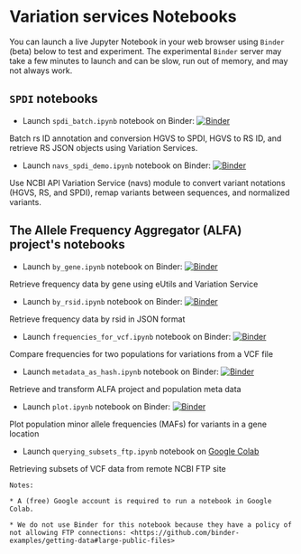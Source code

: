# Variation services Notebooks

You can launch a live Jupyter Notebook in your web browser using `Binder` (beta) below to test and experiment.
The experimental `Binder` server may take a few minutes to launch and can be slow, run out of memory, and may not always work.

## `SPDI` notebooks

* Launch `spdi_batch.ipynb` notebook on Binder: [![Binder](https://mybinder.org/badge_logo.svg)](https://mybinder.org/v2/gh/ncbi/dbsnp/master?filepath=%2Ftutorials%2FVariation%20Services%2FJupyter_Notebook%2Fspdi_batch.ipynb)

Batch rs ID annotation and conversion HGVS to SPDI, HGVS to RS ID, and retrieve RS JSON objects using Variation Services.

* Launch `navs_spdi_demo.ipynb` notebook on Binder: [![Binder](https://mybinder.org/badge_logo.svg)](https://mybinder.org/v2/gh/ncbi/dbsnp/master?filepath=tutorials%2FVariation%20Services%2FJupyter_Notebook%2Fnavs_spdi_demo.ipynb)

Use NCBI API Variation Service (navs) module to convert variant notations (HGVS, RS, and SPDI), remap variants between sequences, and normalized variants.

## The Allele Frequency Aggregator (ALFA) project's notebooks

* Launch `by_gene.ipynb` notebook on Binder: [![Binder](https://mybinder.org/badge_logo.svg)](https://mybinder.org/v2/gh/ncbi/dbsnp/master?filepath=tutorials%2FVariation%20Services%2FJupyter_Notebook%2Fby_gene.ipynb)

Retrieve frequency data by gene using eUtils and Variation Service

* Launch `by_rsid.ipynb` notebook on Binder: [![Binder](https://mybinder.org/badge_logo.svg)](https://mybinder.org/v2/gh/ncbi/dbsnp/master?filepath=tutorials%2FVariation%20Services%2FJupyter_Notebook%2Fby_rsid.ipynb)

Retrieve frequency data by rsid in JSON format

* Launch `frequencies_for_vcf.ipynb` notebook on Binder: [![Binder](https://mybinder.org/badge_logo.svg)](https://mybinder.org/v2/gh/ncbi/dbsnp/master?filepath=tutorials%2FVariation%20Services%2FJupyter_Notebook%2Ffrequencies_for_vcf.ipynb)

Compare frequencies for two populations for variations from a VCF file

* Launch `metadata_as_hash.ipynb` notebook on Binder: [![Binder](https://mybinder.org/badge_logo.svg)](https://mybinder.org/v2/gh/ncbi/dbsnp/master?filepath=tutorials%2FVariation%20Services%2FJupyter_Notebook%2Fmetadata_as_hash.ipynb)

Retrieve and transform ALFA project and population meta data

* Launch `plot.ipynb` notebook on Binder: [![Binder](https://mybinder.org/badge_logo.svg)](https://mybinder.org/v2/gh/ncbi/dbsnp/master?filepath=tutorials%2FVariation%20Services%2FJupyter_Notebook%2Fplot.ipynb)

Plot population minor allele frequencies (MAFs) for variants in a gene location

* Launch `querying_subsets_ftp.ipynb` notebook on [Google Colab](https://colab.research.google.com/github/ncbi/dbsnp/blob/master/tutorials/Variation%20Services/Jupyter_Notebook/querying_subsets_ftp.ipynb)

Retrieving subsets of VCF data from remote NCBI FTP site

    Notes:

    * A (free) Google account is required to run a notebook in Google Colab.

    * We do not use Binder for this notebook because they have a policy of not allowing FTP connections: <https://github.com/binder-examples/getting-data#large-public-files>
